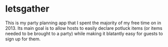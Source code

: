 letsgather
==========

This is my party planning app that I spent the majority of my free time on in 2013.  Its main goal is to allow hosts to easily declare potluck items (or items needed to be brought to a party) while making it blatantly easy for guests to sign up for them.
